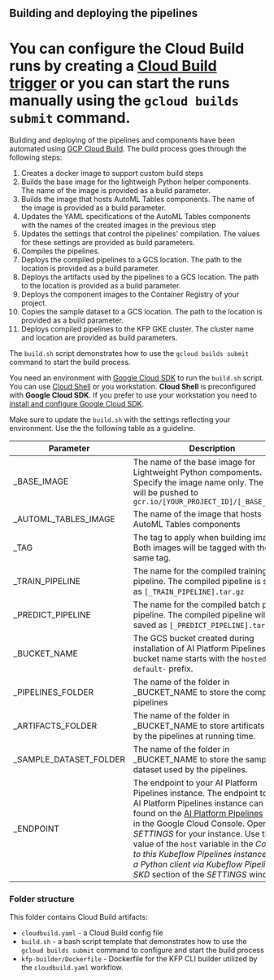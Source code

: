 

## Building and deploying the pipelines

You can configure the **Cloud Build** runs by creating a [Cloud Build trigger](https://cloud.google.com/cloud-build/docs/running-builds/create-manage-triggers) or you can start the runs manually using the `gcloud builds submit` command.
=======
Building and deploying of the pipelines and components have been automated using [GCP Cloud Build](https://cloud.google.com/cloud-build/docs/).  The build process goes through the following steps:
1. Creates a docker image to support custom build steps
1. Builds the base image for the lightweigh Python helper components. The name of the image is provided as a build parameter.
1. Builds the image that hosts AutoML Tables components. The name of the image is provided as a build parameter.
1. Updates the YAML specifications of the AutoML Tables components with the names of the created images in the previous step
1. Updates the settings that control the pipelines' compilation. The values for these settings are provided as build parameters.
1. Compiles the pipelines. 
1. Deploys the compiled pipelines to a GCS location. The path to the location is provided as a build parameter.
1. Deploys the artifacts used by the pipelines to a GCS location. The path to the location is provided as a build parameter.
1. Deploys the component images to the Container Registry of your project. 
1. Copies the sample dataset to a GCS location. The path to the location is provided as a build parameter.
1. Deploys compiled pipelines to the KFP GKE cluster. The cluster name and location are provided as build parameters.

The `build.sh` script demonstrates how to use the `gcloud builds submit` command to start the build process. 

You need an environment with [Google Cloud SDK](https://cloud.google.com/sdk) to run the `build.sh` script. You can use [Cloud Shell](https://cloud.google.com/shell/docs) or you workstation. **Cloud Shell** is preconfigured with **Google Cloud SDK**. If you prefer to use your workstation you need to [install and configure Google Cloud SDK](https://cloud.google.com/sdk/install).

Make sure to update the `build.sh` with the settings reflecting your environment. Use the the following table as a guideline. 

Parameter | Description 
-----------|-------------
_BASE_IMAGE | The name of the base image for Lightweight Python compoments. Specify the image name only. The image will be pushed to `gcr.io/[YOUR_PROJECT_ID]/[_BASE_IMAGE]`
_AUTOML_TABLES_IMAGE | The name of the image that hosts AutoML Tables components
_TAG | The tag to apply when building images. Both images will be tagged with the same tag.
_TRAIN_PIPELINE | The name for the compiled training pipeline. The compiled pipeline is saved as `[_TRAIN_PIPELINE].tar.gz`
_PREDICT_PIPELINE | The name for the compiled batch predict pipeline. The compiled pipeline will be saved as `[_PREDICT_PIPELINE].tar.gz` |
_BUCKET_NAME | The GCS bucket created during installation of AI Platform Pipelines. The bucket name starts with the `hostedkfp-default-` prefix. 
_PIPELINES_FOLDER | The name of the folder in _BUCKET_NAME to store the compiled pipelines
_ARTIFACTS_FOLDER | The name of the folder in _BUCKET_NAME to store artificats used by the pipelines at running time. 
_SAMPLE_DATASET_FOLDER | The name of the folder in _BUCKET_NAME to store the sample dataset used by the pipelines.
_ENDPOINT | The endpoint to your AI Platform Pipelines instance. The endpoint to the AI Platform Pipelines instance can be found on the [AI Platform Pipelines](https://console.cloud.google.com/ai-platform/pipelines/clusters) page in the Google Cloud Console. Open the *SETTINGS* for your instance. Use the value of the `host` variable in the *Connect to this Kubeflow Pipelines instance from a Python client via Kubeflow Pipelines SKD* section of the *SETTINGS* window.|




### Folder structure

This folder contains Cloud Build artifacts:
- `cloudbuild.yaml` - a Cloud Build config file
- `build.sh` - a bash script template that demonstrates how to use the  `gcloud builds submit` command to configure and start the build process
- `kfp-builder/Dockerfile` - Dockerfile for the KFP CLI builder utilized by the `cloudbuild.yaml` workflow.

